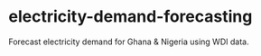 # electricity-demand-forecasting
Forecast electricity demand for Ghana &amp; Nigeria using WDI data.
